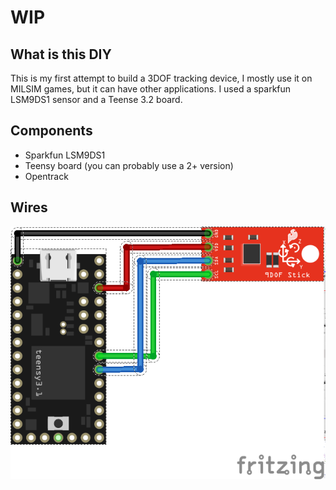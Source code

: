# WIP
## What is this DIY
This is my first attempt to build a 3DOF tracking device, I mostly use it on MILSIM games, but it can have other applications. I used a sparkfun LSM9DS1 sensor and a Teense 3.2 board.

## Components

- Sparkfun LSM9DS1
- Teensy board (you can probably use a 2+ version)
- Opentrack

## Wires

![diagram](https://github.com/jotamjr/3dof_imu_tracking/blob/master/wiki/diagram.png)
